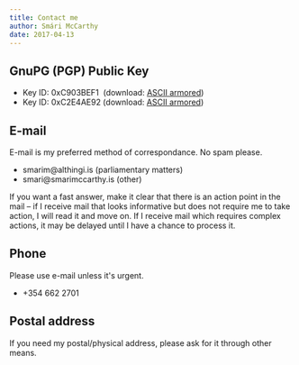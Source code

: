 ```yaml
---
title: Contact me
author: Smári McCarthy
date: 2017-04-13
---
```


## GnuPG (PGP) Public Key
 * Key ID: 0xC903BEF1  (download: [ASCII armored][1])
 * Key ID: 0xC2E4AE92 (download: [ASCII armored][2])

## E-mail
E-mail is my preferred method of correspondance. No spam please.

 * smarim<span>&#64;</span>althingi.is (parliamentary matters)
 * smari<span>&#64;</span>smarimccarthy.is (other)

If you want a fast answer, make it clear that there is an action point
in the mail &#8211; if I receive mail that looks informative but does
not require me to take action, I will read it and move on. If I receive
mail which requires complex actions, it may be delayed until I have a
chance to process it.

## Phone

Please use e-mail unless it's urgent.

 * +354 662 2701

## Postal address

If you need my postal/physical address, please ask for it through other means.

 [1]: http://keys.gnupg.net/pks/lookup?op=get&search=0xF5C2529FC903BEF1
 [2]: http://keys.gnupg.net/pks/lookup?op=get&search=0xD5DC2A79C2E4AE92
